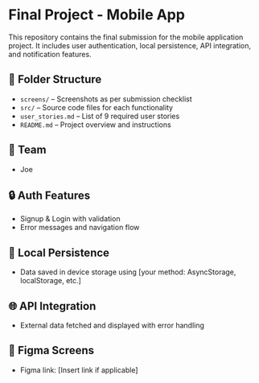 # Final Project - Mobile App

This repository contains the final submission for the mobile application project. It includes user authentication, local persistence, API integration, and notification features.

## 📁 Folder Structure
- `screens/` – Screenshots as per submission checklist
- `src/` – Source code files for each functionality
- `user_stories.md` – List of 9 required user stories
- `README.md` – Project overview and instructions

## 👥 Team
- Joe 

## 🔒 Auth Features
- Signup & Login with validation
- Error messages and navigation flow

## 🧠 Local Persistence
- Data saved in device storage using [your method: AsyncStorage, localStorage, etc.]

## 🌐 API Integration
- External data fetched and displayed with error handling

## 🎨 Figma Screens
- Figma link: [Insert link if applicable]
